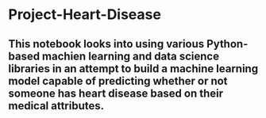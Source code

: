# Project-Heart-Disease
## This notebook looks into using various Python-based machien learning and data science libraries in an attempt to build a machine learning model capable of predicting whether or not someone has heart disease based on their medical attributes.
